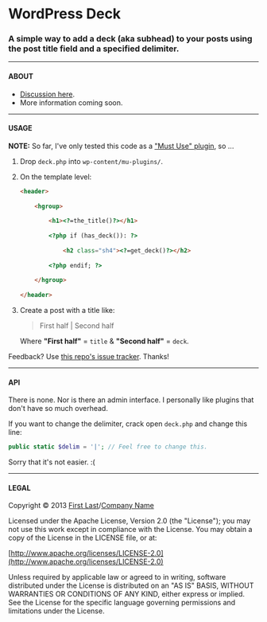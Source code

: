 # WordPress Deck

### A simple way to add a deck (aka subhead) to your posts using the post title field and a specified delimiter.

---

#### ABOUT

* [Discussion here](http://wordpress.stackexchange.com/questions/99039/filtering-the-title-with-option-to-return-subhead).
* More information coming soon.

---

#### USAGE

**NOTE:** So far, I've only tested this code as a ["Must Use" plugin](http://codex.wordpress.org/Must_Use_Plugins), so ...

1. Drop `deck.php` into `wp-content/mu-plugins/`.

1. On the template level:  
	```html
	<header>
		
		<hgroup>
			
			<h1><?=the_title()?></h1>
			
			<?php if (has_deck()): ?>
				
				<h2 class="sh4"><?=get_deck()?></h2>
				
			<?php endif; ?>
			
		</hgroup>
		
	</header>
	```

1. Create a post with a title like:  
	> First half | Second half  

	Where **"First half"** = `title` & **"Second half"** = `deck`.

Feedback? Use [this repo's issue tracker](https://github.com/mhulse/wp-deck/issues). Thanks!

---

#### API

There is none. Nor is there an admin interface. I personally like plugins that don't have so much overhead.

If you want to change the delimiter, crack open `deck.php` and change this line:

```php
public static $delim = '|'; // Feel free to change this.
```

Sorry that it's not easier. :(

---

#### LEGAL

Copyright &copy; 2013 [First Last](http://site.com)/[Company Name](http://foo.com)

Licensed under the Apache License, Version 2.0 (the "License"); you may not use this work except in compliance with the License. You may obtain a copy of the License in the LICENSE file, or at:

[http://www.apache.org/licenses/LICENSE-2.0](http://www.apache.org/licenses/LICENSE-2.0)

Unless required by applicable law or agreed to in writing, software distributed under the License is distributed on an "AS IS" BASIS, WITHOUT WARRANTIES OR CONDITIONS OF ANY KIND, either express or implied. See the License for the specific language governing permissions and limitations under the License.
